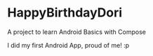 # HappyBirthdayDori
A project to learn Android Basics with Compose

I did my first Android App, proud of me! :p
